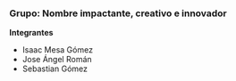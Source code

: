 ### Grupo: Nombre impactante, creativo e innovador

__Integrantes__

* Isaac Mesa Gómez
* Jose Ángel Román
* Sebastian Gómez
